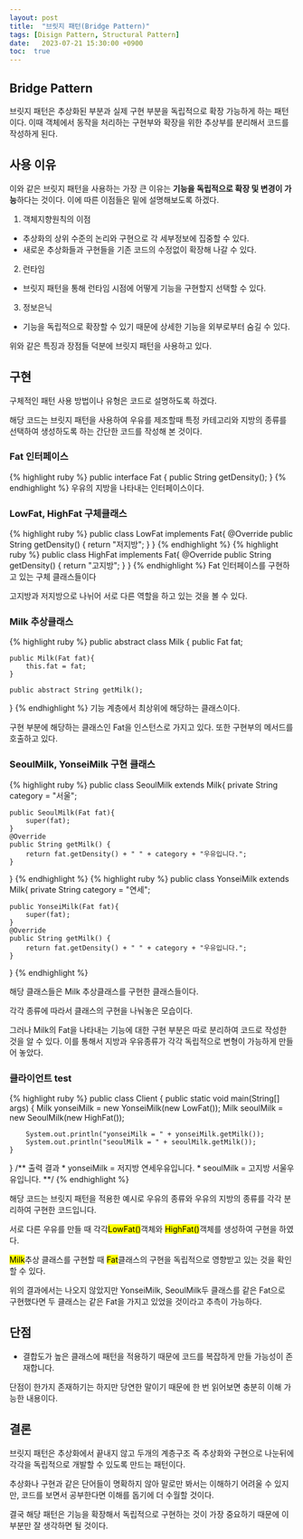 ```yaml
---
layout: post
title:  "브릿지 패턴(Bridge Pattern)"
tags: [Disign Pattern, Structural Pattern]
date:   2023-07-21 15:30:00 +0900
toc:  true
---
```


## Bridge Pattern

브릿지 패턴은 추상화된 부분과 실제 구현 부분을 독립적으로 확장 가능하게 하는 패턴이다. 이때 객체에서 동작을 처리하는 구현부와 확장을 위한 추상부를 분리해서 코드를 작성하게 된다.


## 사용 이유

이와 같은 브릿지 패턴을 사용하는 가장 큰 이유는 **기능을 독립적으로 확장 및 변경이 가능**하다는 것이다. 이에 따른 이점들은 밑에 설명해보도록 하겠다.

1. 객체지향원칙의 이점
- 추상화의 상위 수준의 논리와 구현으로 각 세부정보에 집중할 수 있다.
- 새로운 추상화들과 구현들을 기존 코드의 수정없이 확장해 나갈 수 있다.
2. 런타임
- 브릿지 패턴을 통해 런타임 시점에 어떻게 기능을 구현할지 선택할 수 있다.
3. 정보은닉
- 기능을 독립적으로 확장할 수 있기 때문에 상세한 기능을 외부로부터 숨길 수 있다.

위와 같은 특징과 장점들 덕분에 브릿지 패턴을 사용하고 있다.


## 구현
구체적인 패턴 사용 방법이나 유형은 코드로 설명하도록 하겠다.

해당 코드는 브릿지 패턴을 사용하여 우유를 제조할때 특정 카테고리와 지방의 종류를 선택하여 생성하도록 하는 간단한 코드를 작성해 본 것이다.


### Fat 인터페이스
{% highlight ruby %}
public interface Fat {
    public String getDensity();
}
{% endhighlight %}
우유의 지방을 나타내는 인터페이스이다.

### LowFat, HighFat 구체클래스
{% highlight ruby %}
public class LowFat implements Fat{
    @Override
    public String getDensity() {
        return "저지방";
    }
}
{% endhighlight %}
{% highlight ruby %}
public class HighFat implements Fat{
    @Override
    public String getDensity() {
        return "고지방";
    }
}
{% endhighlight %}
Fat 인터페이스를 구현하고 있는 구체 클래스들이다

고지방과 저지방으로 나뉘어 서로 다른 역할을 하고 있는 것을 볼 수 있다.

### Milk 추상클래스
{% highlight ruby %}
public abstract class Milk {
    public Fat fat;

    public Milk(Fat fat){
        this.fat = fat;
    }

    public abstract String getMilk();
}
{% endhighlight %}
기능 계층에서 최상위에 해당하는 클래스이다.

구현 부분에 해당하는 클래스인 Fat을 인스턴스로 가지고 있다. 또한 구현부의 메서드를 호출하고 있다.

### SeoulMilk, YonseiMilk 구현 클래스
{% highlight ruby %}
public class SeoulMilk extends Milk{
    private String category = "서울";

    public SeoulMilk(Fat fat){
        super(fat);
    }
    @Override
    public String getMilk() {
        return fat.getDensity() + " " + category + "우유입니다.";
    }
}
{% endhighlight %}
{% highlight ruby %}
public class YonseiMilk extends Milk{
    private String category = "연세";

    public YonseiMilk(Fat fat){
        super(fat);
    }
    @Override
    public String getMilk() {
        return fat.getDensity() + " " + category + "우유입니다.";
    }
}
{% endhighlight %}

해당 클래스들은 Milk 추상클래스를 구현한 클래스들이다.

각각 종류에 따라서 클래스의 구현을 나눠놓은 모습이다.

그러나 Milk의 Fat을 나타내는 기능에 대한 구현 부분은 따로 분리하여 코드로 작성한 것을 알 수 있다. 이를 통해서 지방과 우유종류가 각각 독립적으로 변형이 가능하게 만들어 놓았다.


### 클라이언트 test
{% highlight ruby %}
public class Client {
    public static void main(String[] args) {
        Milk yonseiMilk = new YonseiMilk(new LowFat());
        Milk seoulMilk = new SeoulMilk(new HighFat());

        System.out.println("yonseiMilk = " + yonseiMilk.getMilk());
        System.out.println("seoulMilk = " + seoulMilk.getMilk());
    }
}
    /** 출력 결과
        * yonseiMilk = 저지방 연세우유입니다.
        * seoulMilk = 고지방 서울우유입니다.
        **/
{% endhighlight %}

해당 코드는 브릿지 패턴을 적용한 예시로 우유의 종류와 우유의 지방의 종류를 각각 분리하여 구현한 코드입니다.

서로 다른 우유를 만들 때 각각<mark>LowFat()</mark>객체와  <mark>HighFat()</mark>객체를 생성하여 구현을 하였다.

<mark>Milk</mark>추상 클래스를 구현할 때 <mark>Fat</mark>클래스의 구현을 독립적으로 영향받고 있는 것을 확인할 수 있다.

위의 결과에서는 나오지 않았지만 YonseiMilk, SeoulMilk두 클래스를 같은 Fat으로 구현했다면 두 클래스는 같은 Fat을 가지고 있었을 것이라고 추측이 가능하다.

## 단점
- 결합도가 높은 클래스에 패턴을 적용하기 때문에 코드를 복잡하게 만들 가능성이 존재합니다.

단점이 한가지 존재하기는 하지만 당연한 말이기 때문에 한 번 읽어보면 충분히 이해 가능한 내용이다.

## 결론
브릿지 패턴은 추상화에서 끝내지 않고 두개의 계층구조 즉 추상화와 구현으로 나눈뒤에 각각을 독립적으로 개발할 수 있도록 만드는 패턴이다.

추상화나 구현과 같은 단어들이 명확하지 않아 말로만 봐서는 이해하기 어려울 수 있지만, 코드를 보면서 공부한다면 이해를 돕기에 더 수월할 것이다.

결국 해당 패턴은 기능을 확장해서 독립적으로 구현하는 것이 가장 중요하기 때문에 이 부분만 잘 생각하면 될 것이다.